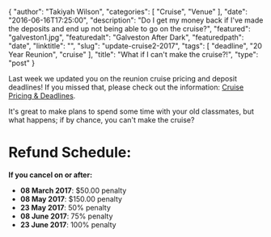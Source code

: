 {
  "author": "Takiyah Wilson",
  "categories": [
    "Cruise",
    "Venue"
  ],
  "date": "2016-06-16T17:25:00",
  "description": "Do I get my money back if I've made the deposits and end up not being able to go on the cruise?",
  "featured": "galveston1.jpg",
  "featuredalt": "Galveston After Dark",
  "featuredpath": "date",
  "linktitle": "",
  "slug": "update-cruise2-2017",
  "tags": [
    "deadline",
    "20 Year Reunion",
    "cruise"
  ],
  "title": "What if I can't make the cruise?!",
  "type": "post"
}

Last week we updated you on the reunion cruise pricing and deposit deadlines! If you missed that, please check out the information: [Cruise Pricing & Deadlines](https://mhsfalcons97.com/blog/update-cruise-2017/).

It's great to make plans to spend some time with your old classmates, but what happens; if by chance, you can't make the cruise?

Refund Schedule:
============================

**If you cancel on or after:**

 - **08 March 2017**:       $50.00 penalty 
 - **08 May 2017**:       $150.00 penalty
 - **23 May 2017**:       50% penalty
 - **08 June 2017**:        75% penalty
 - **23 June 2017**:        100% penalty
